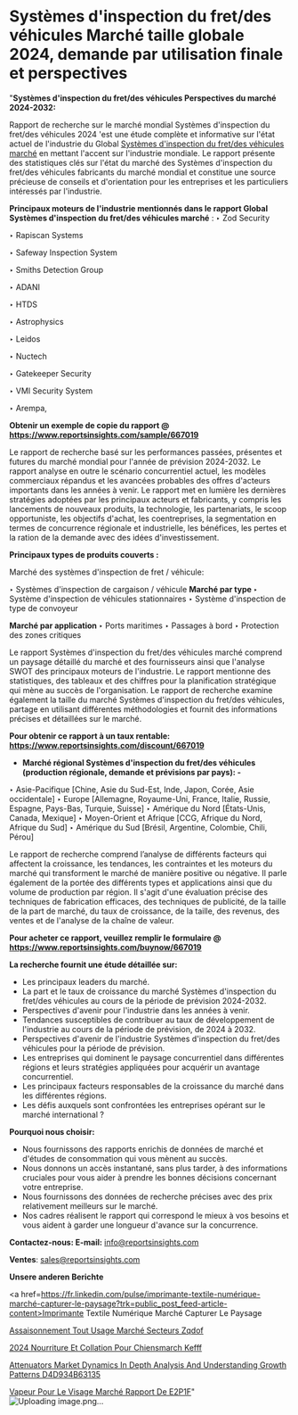# Systèmes d'inspection du fret/des véhicules Marché taille globale 2024, demande par utilisation finale et perspectives

"<strong>Systèmes d'inspection du fret/des véhicules Perspectives du marché 2024-2032:</strong>

Rapport de recherche sur le marché mondial Systèmes d'inspection du fret/des véhicules 2024 'est une étude complète et informative sur l'état actuel de l'industrie du Global <a href=https://www.reportsinsights.com/sample/667019>Systèmes d'inspection du fret/des véhicules marché</a> en mettant l'accent sur l'industrie mondiale. Le rapport présente des statistiques clés sur l'état du marché des Systèmes d'inspection du fret/des véhicules fabricants du marché mondial et constitue une source précieuse de conseils et d'orientation pour les entreprises et les particuliers intéressés par l'industrie.

<strong>Principaux moteurs de l'industrie mentionnés dans le rapport Global Systèmes d'inspection du fret/des véhicules marché</strong> :
‣ Zod Security

‣ Rapiscan Systems

‣ Safeway Inspection System

‣ Smiths Detection Group

‣ ADANI

‣ HTDS

‣ Astrophysics

‣ Leidos

‣ Nuctech

‣ Gatekeeper Security

‣ VMI Security System

‣ Arempa,

<strong>Obtenir un exemple de copie du rapport @ <a href=https://www.reportsinsights.com/sample/667019>https://www.reportsinsights.com/sample/667019</a></strong>

Le rapport de recherche basé sur les performances passées, présentes et futures du marché mondial pour l'année de prévision 2024-2032. Le rapport analyse en outre le scénario concurrentiel actuel, les modèles commerciaux répandus et les avancées probables des offres d'acteurs importants dans les années à venir. Le rapport met en lumière les dernières stratégies adoptées par les principaux acteurs et fabricants, y compris les lancements de nouveaux produits, la technologie, les partenariats, le scoop opportuniste, les objectifs d'achat, les coentreprises, la segmentation en termes de concurrence régionale et industrielle, les bénéfices, les pertes et la ration de la demande avec des idées d'investissement.

<strong>Principaux types de produits couverts :</strong>

Marché des systèmes d'inspection de fret / véhicule:

‣  Systèmes d'inspection de cargaison / véhicule <strong> Marché <strong> par type </strong> </strong>
‣ Système d'inspection de véhicules stationnaires
‣ Système d'inspection de type de convoyeur

<strong>Marché par application </strong>
‣ Ports maritimes
‣ Passages à bord
‣ Protection des zones critiques

Le rapport Systèmes d'inspection du fret/des véhicules marché comprend un paysage détaillé du marché et des fournisseurs ainsi que l'analyse SWOT des principaux moteurs de l'industrie. Le rapport mentionne des statistiques, des tableaux et des chiffres pour la planification stratégique qui mène au succès de l'organisation. Le rapport de recherche examine également la taille du marché Systèmes d'inspection du fret/des véhicules, partage en utilisant différentes méthodologies et fournit des informations précises et détaillées sur le marché.

<strong>Pour obtenir ce rapport à un taux rentable: <a href=https://www.reportsinsights.com/discount/667019>https://www.reportsinsights.com/discount/667019</a></strong>
<ul>
  <li><strong>Marché régional Systèmes d'inspection du fret/des véhicules (production régionale, demande et prévisions par pays): -</strong></li>
</ul>
‣ Asie-Pacifique [Chine, Asie du Sud-Est, Inde, Japon, Corée, Asie occidentale]
‣ Europe [Allemagne, Royaume-Uni, France, Italie, Russie, Espagne, Pays-Bas, Turquie, Suisse]
‣ Amérique du Nord [États-Unis, Canada, Mexique]
‣ Moyen-Orient et Afrique [CCG, Afrique du Nord, Afrique du Sud]
‣ Amérique du Sud [Brésil, Argentine, Colombie, Chili, Pérou]

Le rapport de recherche comprend l’analyse de différents facteurs qui affectent la croissance, les tendances, les contraintes et les moteurs du marché qui transforment le marché de manière positive ou négative. Il parle également de la portée des différents types et applications ainsi que du volume de production par région. Il s'agit d'une évaluation précise des techniques de fabrication efficaces, des techniques de publicité, de la taille de la part de marché, du taux de croissance, de la taille, des revenus, des ventes et de l'analyse de la chaîne de valeur.

<strong>Pour acheter ce rapport, veuillez remplir le formulaire @   <a href=https://www.reportsinsights.com/buynow/667019>https://www.reportsinsights.com/buynow/667019</a></strong>

<strong>La recherche fournit une étude détaillée sur:</strong>
<ul>
  <li>Les principaux leaders du marché.</li>
  <li>La part et le taux de croissance du marché Systèmes d'inspection du fret/des véhicules au cours de la période de prévision 2024-2032.</li>
  <li>Perspectives d'avenir pour l'industrie dans les années à venir.</li>
  <li>Tendances susceptibles de contribuer au taux de développement de l'industrie au cours de la période de prévision, de 2024 à 2032.</li>
  <li>Perspectives d'avenir de l'industrie Systèmes d'inspection du fret/des véhicules pour la période de prévision.</li>
  <li>Les entreprises qui dominent le paysage concurrentiel dans différentes régions et leurs stratégies appliquées pour acquérir un avantage concurrentiel.</li>
  <li>Les principaux facteurs responsables de la croissance du marché dans les différentes régions.</li>
  <li>Les défis auxquels sont confrontées les entreprises opérant sur le marché international ?</li>
</ul>
<strong>Pourquoi nous choisir:</strong>
<ul>
  <li>Nous fournissons des rapports enrichis de données de marché et d'études de consommation qui vous mènent au succès.</li>
  <li>Nous donnons un accès instantané, sans plus tarder, à des informations cruciales pour vous aider à prendre les bonnes décisions concernant votre entreprise.</li>
  <li>Nous fournissons des données de recherche précises avec des prix relativement meilleurs sur le marché.</li>
  <li>Nos cadres réalisent le rapport qui correspond le mieux à vos besoins et vous aident à garder une longueur d'avance sur la concurrence.</li>
</ul>
<strong>Contactez-nous:
</strong><strong>E-mail:</strong> <a href=mailto:info@reportsinsights.com>info@reportsinsights.com</a>

<strong>Ventes</strong>: <a href=mailto:sales@reportsinsights.com>sales@reportsinsights.com</a>

<strong>Unsere anderen Berichte</strong>

<a href=https://fr.linkedin.com/pulse/imprimante-textile-numérique-marché-capturer-le-paysage?trk=public_post_feed-article-content>Imprimante Textile Numérique Marché Capturer Le Paysage</a>

<a href=https://fr.linkedin.com/pulse/assaisonnement-tout-usage-marché-secteurs-zqdof/>Assaisonnement Tout Usage Marché Secteurs Zqdof</a>

<a href=https://www.linkedin.com/pulse/2024-nourriture-et-collation-pour-chiensmarch%C3%A9-kefff/>2024 Nourriture Et Collation Pour Chiensmarch Kefff</a>

<a href=https://medium.com/@aanandimane055/attenuators-market-dynamics-in-depth-analysis-and-understanding-growth-patterns-d4d934b63135>Attenuators Market Dynamics In Depth Analysis And Understanding Growth Patterns D4D934B63135</a>

<a href=https://fr.linkedin.com/pulse/vapeur-pour-le-visage-marché-rapport-de-e2p1f/>Vapeur Pour Le Visage Marché Rapport De E2P1F</a>"
![Uploading image.png…]()
